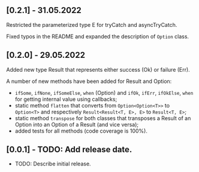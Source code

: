 ## [0.2.1] - 31.05.2022

Restricted the parameterized type E for tryCatch and asyncTryCatch.

Fixed typos in the README and expanded the description of `Option` class.

## [0.2.0] - 29.05.2022

Added new type Result that represents either success (Ok) or failure (Err).

A number of new methods have been added for Result and Option:

- `ifSome`, `ifNone`, `ifSomeElse`, `when` (Option) and `ifOk`, `ifErr`, `ifOkElse`, `when` for getting internal value using callbacks;
- static method `flatten` that converts from `Option<Option<T>>` to `Option<T>` and respectively `Result<Result<T, E>, E>` to `Result<T, E>`;
- static method `transpose` for both classes that transposes a Result of an Option into an Option of a Result (and vice versa);
- added tests for all methods (code coverage is 100%).

## [0.0.1] - TODO: Add release date.

- TODO: Describe initial release.
